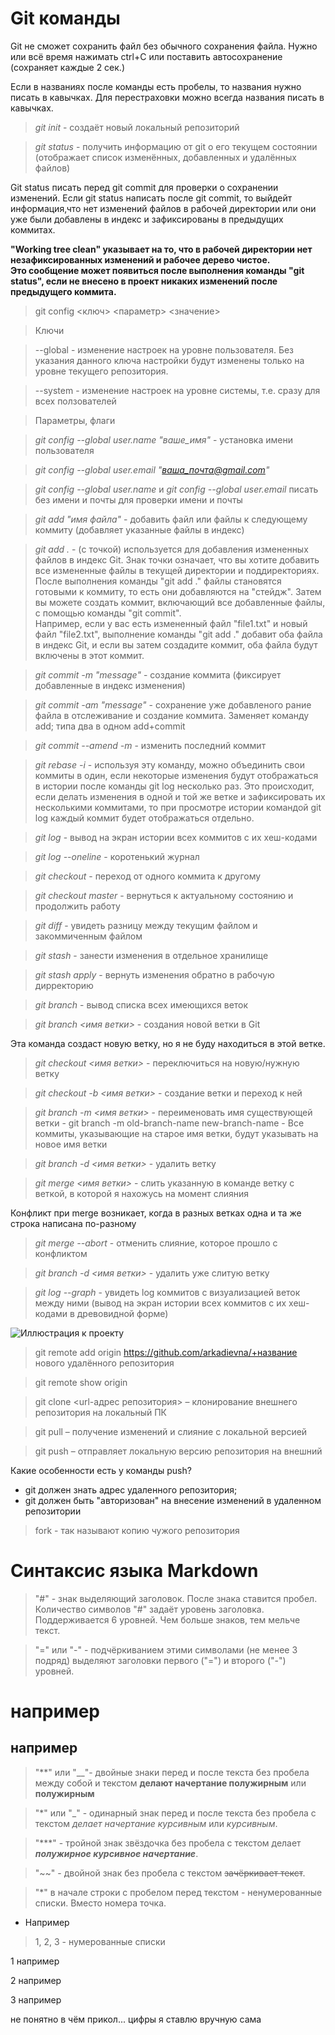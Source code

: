 # Git команды

Git не сможет сохранить файл без обычного сохранения файла. Нужно или всё время нажимать ctrl+C или поставить автосохранение (сохраняет каждые 2 сек.) 

Если в названиях после команды есть пробелы, то названия нужно писать в кавычках. Для перестраховки можно всегда названия писать в кавычках.
 
> *git init* - создаёт новый локальный репозиторий 
 
> *git status* - получить информацию от git o его текущем состоянии (отображает список изменённых, добавленных и удалённых файлов)

 Git status писать перед git commit для проверки о сохранении изменений. Если git status написать после git commit, то выйдейт информация,что нет изменений файлов в рабочей директории или они уже были добавлены в индекс и зафиксированы в предыдущих коммитах.

**"Working tree clean" указывает на то, что в рабочей директории нет незафиксированных изменений и рабочее дерево чистое.  
Это сообщение может появиться после выполнения команды "git status", если не внесено в проект никаких изменений после предыдущего коммита.**
 
> git config <ключ> <параметр> <значение>
 
> Ключи 
 
>--global - изменение настроек на уровне пользователя. Без указания данного ключа настройки будут изменены только на уровне текущего репозитория.
 
>--system - изменение настроек на уровне системы, т.е. сразу для всех ползователей
 
> Параметры, флаги
 
> *git config --global user.name "ваше_имя"* - установка имени пользователя
 
> *git config --global user.email "ваша_почта@gmail.com"*

> *git config --global user.name* и *git config --global user.email* писать без имени и почты для проверки имени и почты
 
> *git add "имя файла"* - добавить файл или файлы к следующему коммиту (добавляет указанные файлы в индекс)

> *git add .* - (с точкой) используется для добавления измененных файлов в индекс Git. Знак точки означает, что вы хотите добавить все измененные файлы в текущей директории и поддиректориях.
После выполнения команды "git add ." файлы становятся готовыми к коммиту, то есть они добавляются на "стейдж". Затем вы можете создать коммит, включающий все добавленные файлы, с помощью команды "git commit".  
Например, если у вас есть измененный файл "file1.txt" и новый файл "file2.txt", выполнение команды "git add ." добавит оба файла в индекс Git, и если вы затем создадите коммит, оба файла будут включены в этот коммит.
 
> *git commit -m "message"* - создание коммита (фиксирует добавленные в индекс изменения)

> *git commit -am "message"* - сохранение уже добавленого рание файла в отслеживание и создание коммита. Заменяет команду add; типа два в одном add+commit

> *git commit --amend -m* - изменить последний коммит
 
> *git rebase -i* - используя эту команду, можно объединить свои коммиты в один, если некоторые изменения будут отображаться в истории после команды git log несколько раз. Это происходит, если делать изменения в одной и той же ветке и зафиксировать их несколькими коммитами, то при просмотре истории командой git log каждый коммит будет отображаться отдельно. 
 
> *git log* - вывод на экран истории всех коммитов с их хеш-кодами

> *git log --oneline* - коротенький журнал
 
> *git checkout* - переход от одного коммита к другому
 
> *git checkout master* - вернуться к актуальному состоянию и продолжить работу
 
> *git diff* - увидеть разницу между текущим файлом и закоммиченным файлом

> *git stash* - занести изменения в отдельное хранилище

> *git stash apply* - вернуть изменения обратно в рабочую дирректорию

> *git branch* - вывод списка всех имеющихся веток

> *git branch <имя ветки>* - создания новой ветки в Git

Эта команда создаст новую ветку, но я не буду находиться в этой ветке.

> *git checkout <имя ветки>* - переключиться на новую/нужную ветку

> *git checkout -b <имя ветки>* - создание ветки и переход к ней

> *git branch -m <имя ветки>* - переименовать имя существующей ветки - git branch -m old-branch-name new-branch-name - Все коммиты, указывающие на старое имя ветки, будут указывать на новое имя ветки

> *git branch -d <имя ветки>* - удалить ветку 

> *git merge <имя ветки>* - слить указанную в команде ветку с веткой, в которой я нахожусь на момент слияния

Конфликт при merge возникает, когда в разных ветках одна и та же строка написана по-разному

> *git merge --abort* - отменить слияние, которое прошло с конфликтом

> *git branch -d <имя ветки>* - удалить уже слитую ветку

> *git log --graph* - увидеть log коммитов с визуализацией веток между ними (вывод на экран истории всех коммитов с их хеш-кодами в древовидной форме)
 
![Иллюстрация к проекту](https://thumb.tildacdn.com/tild3063-3065-4466-a137-663362623733/-/resize/768x/-/format/webp/Git_config.png)

> git remote add origin https://github.com/arkadievna/+название нового удалённого репозитория
 
> git remote show origin

> git clone <url-адрес репозитория> – клонирование внешнего репозитория на  локальный ПК

> git pull – получение изменений и слияние с локальной версией

> git push – отправляет локальную версию репозитория на внешний

Какие особенности есть у команды push?
* git должен знать адрес удаленного репозитория; 
* git должен быть "авторизован" на внесение изменений в удаленном репозитории

> fork - так называют копию чужого репозитория
 
# Синтаксис языка Markdown
 
> "#" - знак выделяющий заголовок. После знака ставится пробел. Количество символов "#" задаёт уровень заголовка. Поддерживается 6 уровней. Чем больше знаков, тем мельче текст.
 
> "=" или "-" - подчёркиванием этими символами (не менее 3 подряд) выделяют заголовки первого ("=") и второго ("-") уровней.

например
===
например
---
 
> "**" или "__"- двойные знаки перед и после текста без пробела между собой и текстом  **делают начертание полужирным** или __полужирным__
 
> "*" или "_" - одинарный знак перед и после текста без пробела с текстом *делает начертание курсивным* или _курсивным_.
 
> "***" - тройной знак звёздочка без пробела с текстом делает ***полужирное курсивное начертание***.
 
> "~~" - двойной знак без пробела с текстом ~~зачёркивает текст~~.
 
> "*" в начале строки с пробелом перед текстом - ненумерованные списки. Вместо номера точка.
* Например
 
> 1, 2, 3 - нумерованные списки

1 например

2 например

3 например

не понятно в чём прикол... цифры я ставлю вручную сама
